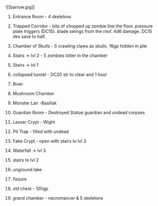 ![[barrow.jpg]]

1. Entrance Room - 4 skeletons
2. Trapped Corridor - bits of chopped up zombie line the floor. pressure plate triggers (DC15). blade swings from the roof. 4d6 damage. DC15 dex save to half.
3. Chamber of Skulls - 5 crawling claws as skulls. 16gp hidden in pile
4.  Stairs -> lvl 2 - 5 zombies lotter in the chamber

5. Stairs -> lvl 1
6. collapsed tunnel - DC20 str to clear and 1 hour
7. River
8.  Mushroom Chamber
9.  Monster Lair -Basilisk
10. Guardian Room - Destroyed Statue guardian and undead corpses
11. Lesser Crypt - Wight
12. Pit Trap - filled with undead
13. Fake Crypt - open with stairs to lvl 3
14. Waterfall -> lvl 3

15. stairs to lvl 2
16. unground lake
17. fissure
18. old chest - 100gp
19. grand chamber - necromancer & 5 skeletons
